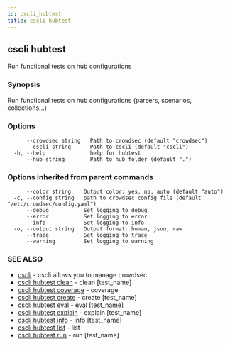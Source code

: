 ```yaml
---
id: cscli_hubtest
title: cscli hubtest
---
```

## cscli hubtest

Run functional tests on hub configurations

### Synopsis

Run functional tests on hub configurations (parsers, scenarios, collections...)

### Options

```
      --crowdsec string   Path to crowdsec (default "crowdsec")
      --cscli string      Path to cscli (default "cscli")
  -h, --help              help for hubtest
      --hub string        Path to hub folder (default ".")
```

### Options inherited from parent commands

```
      --color string    Output color: yes, no, auto (default "auto")
  -c, --config string   path to crowdsec config file (default "/etc/crowdsec/config.yaml")
      --debug           Set logging to debug
      --error           Set logging to error
      --info            Set logging to info
  -o, --output string   Output format: human, json, raw
      --trace           Set logging to trace
      --warning         Set logging to warning
```

### SEE ALSO

* [cscli](/cscli/cscli.md)	 - cscli allows you to manage crowdsec
* [cscli hubtest clean](/cscli/cscli_hubtest_clean.md)	 - clean [test_name]
* [cscli hubtest coverage](/cscli/cscli_hubtest_coverage.md)	 - coverage
* [cscli hubtest create](/cscli/cscli_hubtest_create.md)	 - create [test_name]
* [cscli hubtest eval](/cscli/cscli_hubtest_eval.md)	 - eval [test_name]
* [cscli hubtest explain](/cscli/cscli_hubtest_explain.md)	 - explain [test_name]
* [cscli hubtest info](/cscli/cscli_hubtest_info.md)	 - info [test_name]
* [cscli hubtest list](/cscli/cscli_hubtest_list.md)	 - list
* [cscli hubtest run](/cscli/cscli_hubtest_run.md)	 - run [test_name]


